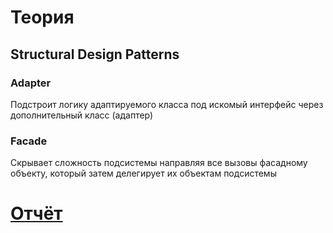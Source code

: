  # Теория 
 ## Structural Design Patterns
 ### Adapter
 Подстроит логику адаптируемого класса под искомый интерфейс через дополнительный класс (адаптер)
 ### Facade
Скрывает сложность подсистемы направляя все вызовы фасадному объекту, который затем делегирует их объектам подсистемы
 # [Отчёт](https://docs.google.com/document/d/1YeINxrrEYRvLe3EXz6auXI3yD9jDoOP6mL80dpPOuwk/edit?usp=sharing)
